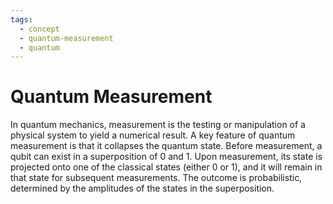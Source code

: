 ```yaml
---
tags:
  - concept
  - quantum-measurement
  - quantum
---
```

# Quantum Measurement

In quantum mechanics, measurement is the testing or manipulation of a physical system to yield a numerical result. A key feature of quantum measurement is that it collapses the quantum state. Before measurement, a qubit can exist in a superposition of 0 and 1. Upon measurement, its state is projected onto one of the classical states (either 0 or 1), and it will remain in that state for subsequent measurements. The outcome is probabilistic, determined by the amplitudes of the states in the superposition.
